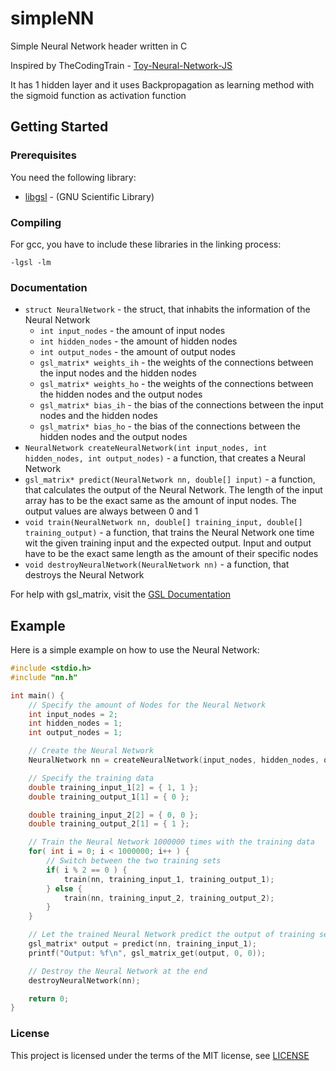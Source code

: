 # simpleNN
Simple Neural Network header written in C

Inspired by TheCodingTrain - [Toy-Neural-Network-JS](https://github.com/CodingTrain/Toy-Neural-Network-JS)

It has 1 hidden layer and
it uses Backpropagation as learning method with the sigmoid function as activation function

## Getting Started
### Prerequisites
You need the following library:
+ [libgsl](https://www.gnu.org/software/gsl/) - (GNU Scientific Library)

### Compiling
For gcc, you have to include these libraries in the linking process:
```
-lgsl -lm
```

### Documentation
* `struct NeuralNetwork` - the struct, that inhabits the information of the Neural Network
    * `int input_nodes` - the amount of input nodes
    * `int hidden_nodes` - the amount of hidden nodes
    * `int output_nodes` - the amount of output nodes
    * `gsl_matrix* weights_ih` - the weights of the connections between the input nodes and the hidden nodes
    * `gsl_matrix* weights_ho` - the weights of the connections between the hidden nodes and the output nodes
    * `gsl_matrix* bias_ih` - the bias of the connections between the input nodes and the hidden nodes
    * `gsl_matrix* bias_ho` - the bias of the connections between the hidden nodes and the output nodes
* `NeuralNetwork createNeuralNetwork(int input_nodes, int hidden_nodes, int output_nodes)` - a function, that creates a Neural Network
* `gsl_matrix* predict(NeuralNetwork nn, double[] input)` - a function, that calculates the output of the Neural Network. The length of the input array has to be the exact same as the amount of input nodes. The output values are always between 0 and 1
* `void train(NeuralNetwork nn, double[] training_input, double[] training_output)` - a function, that trains the Neural Network one time wit the given training input and the expected output. Input and output have to be the exact same length as the amount of their specific nodes
* `void destroyNeuralNetwork(NeuralNetwork nn)` - a function, that destroys the Neural Network

For help with gsl_matrix, visit the [GSL Documentation](https://www.gnu.org/software/gsl/doc/html/vectors.html#matrices)

## Example
Here is a simple example on how to use the Neural Network:

``` c
#include <stdio.h>
#include "nn.h"

int main() {
    // Specify the amount of Nodes for the Neural Network
    int input_nodes = 2;
    int hidden_nodes = 1;
    int output_nodes = 1;

    // Create the Neural Network
    NeuralNetwork nn = createNeuralNetwork(input_nodes, hidden_nodes, output_nodes);

    // Specify the training data
    double training_input_1[2] = { 1, 1 };
    double training_output_1[1] = { 0 };

    double training_input_2[2] = { 0, 0 };
    double training_output_2[1] = { 1 };

    // Train the Neural Network 1000000 times with the training data
    for( int i = 0; i < 1000000; i++ ) {
        // Switch between the two training sets
        if( i % 2 == 0 ) {
            train(nn, training_input_1, training_output_1);
        } else {
            train(nn, training_input_2, training_output_2);
        }
    }

    // Let the trained Neural Network predict the output of training set 1 (should be close to 0)
    gsl_matrix* output = predict(nn, training_input_1);
    printf("Output: %f\n", gsl_matrix_get(output, 0, 0));

    // Destroy the Neural Network at the end
    destroyNeuralNetwork(nn);

    return 0;
}
```
### License
This project is licensed under the terms of the MIT license, see [LICENSE](LICENSE)